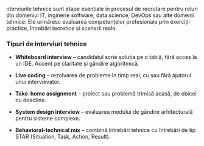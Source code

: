 nterviurile tehnice sunt etape esențiale în procesul de recrutare pentru roluri din domeniul IT, inginerie software, data science, DevOps sau alte domenii tehnice. Ele urmăresc evaluarea competențelor profesionale prin exerciții practice, întrebări teoretice și scenarii reale.

### Tipuri de interviuri tehnice

- **Whiteboard interview** – candidatul scrie soluția pe o tablă, fără acces la un IDE. Accent pe claritate și gândire algoritmică.
    
- **Live coding** – rezolvarea de probleme în timp real, cu sau fără ajutorul unui intervievator.
    
- **Take-home assignment** – proiect sau problemă trimisă acasă, de obicei cu deadline.
    
- **System design interview** – evaluarea modului de gândire arhitecturală pentru sisteme complexe.
    
- **Behavioral-technical mix** – combină întrebări tehnice cu întrebări de tip STAR (Situation, Task, Action, Result).